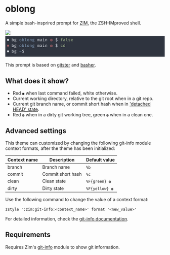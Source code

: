 # oblong

A simple bash-insprired prompt for [ZIM], the ZSH-IMproved shell.

<img width="706" src="https://raw.githubusercontent.com/Ansimorph/oblong/main/screenshot.png">
<img width="619" src="https://raw.githubusercontent.com/Ansimorph/oblong/main/screenshot2.png">

This prompt is based on [gitster] and [basher].

## What does it show?

- Red `◼` when last command failed, white otherwise.
- Current working directory, relative to the git root when in a git repo.
- Current git branch name, or commit short hash when in ['detached HEAD' state].
- Red `◍` when in a dirty git working tree, green `◍` when in a clean one.

## Advanced settings

This theme can customized by changing the following git-info module context
formats, after the theme has been initialized:

| Context name | Description       | Default value  |
| ------------ | ----------------- | -------------- |
| branch       | Branch name       | `%b`           |
| commit       | Commit short hash | `%c`           |
| clean        | Clean state       | `%F{green} ◍`  |
| dirty        | Dirty state       | `%F{yellow} ◍` |

Use the following command to change the value of a context format:

    zstyle ':zim:git-info:<context_name>' format '<new_value>'

For detailed information, check the [git-info documentation].

## Requirements

Requires Zim's [git-info] module to show git information.

[gitster]: https://github.com/shashankmehta/dotfiles/blob/master/thesetup/zsh/.oh-my-zsh/custom/themes/gitster.zsh-theme
['detached head' state]: http://gitfaq.org/articles/what-is-a-detached-head.html
[git-info documentation]: https://github.com/zimfw/git-info/blob/master/README.md#theming
[git-info]: https://github.com/zimfw/git-info
[zim]: https://github.com/zimfw/zimfw
[gitster]: https://github.com/zimfw/gitster
[basher]: https://gitlab.com/Spriithy/basher

